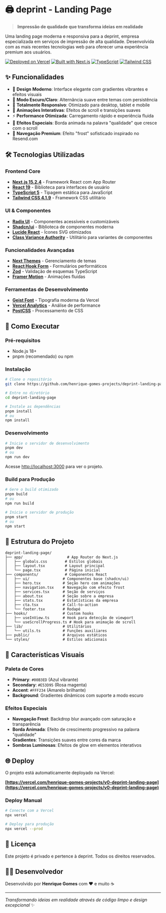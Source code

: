 # 🖨️ deprint - Landing Page

> **Impressão de qualidade que transforma ideias em realidade**

Uma landing page moderna e responsiva para a deprint, empresa especializada em serviços de impressão de alta qualidade. Desenvolvida com as mais recentes tecnologias web para oferecer uma experiência premium aos usuários.

[![Deployed on Vercel](https://img.shields.io/badge/Deployed%20on-Vercel-black?style=for-the-badge&logo=vercel)](https://vercel.com/henrique-gomes-projects/v0-deprint-landing-page)
[![Built with Next.js](https://img.shields.io/badge/Built%20with-Next.js%2015-black?style=for-the-badge&logo=next.js)](https://nextjs.org/)
[![TypeScript](https://img.shields.io/badge/TypeScript-007ACC?style=for-the-badge&logo=typescript&logoColor=white)](https://www.typescriptlang.org/)
[![Tailwind CSS](https://img.shields.io/badge/Tailwind_CSS-38B2AC?style=for-the-badge&logo=tailwind-css&logoColor=white)](https://tailwindcss.com/)

## ✨ Funcionalidades

- 🎨 **Design Moderno**: Interface elegante com gradientes vibrantes e efeitos visuais
- 🌙 **Modo Escuro/Claro**: Alternância suave entre temas com persistência
- 📱 **Totalmente Responsivo**: Otimizado para desktop, tablet e mobile
- 🚀 **Animações Interativas**: Efeitos de scroll e transições suaves
- ⚡ **Performance Otimizada**: Carregamento rápido e experiência fluida
- 🎯 **Efeitos Especiais**: Borda animada na palavra "qualidade" que cresce com o scroll
- 🌈 **Navegação Premium**: Efeito "frost" sofisticado inspirado no Resend.com

## 🛠️ Tecnologias Utilizadas

### Frontend Core
- **[Next.js 15.2.4](https://nextjs.org/)** - Framework React com App Router
- **[React 19](https://react.dev/)** - Biblioteca para interfaces de usuário
- **[TypeScript 5](https://www.typescriptlang.org/)** - Tipagem estática para JavaScript
- **[Tailwind CSS 4.1.9](https://tailwindcss.com/)** - Framework CSS utilitário

### UI & Componentes
- **[Radix UI](https://www.radix-ui.com/)** - Componentes acessíveis e customizáveis
- **[Shadcn/ui](https://ui.shadcn.com/)** - Biblioteca de componentes moderna
- **[Lucide React](https://lucide.dev/)** - Ícones SVG otimizados
- **[Class Variance Authority](https://cva.style/)** - Utilitário para variantes de componentes

### Funcionalidades Avançadas
- **[Next Themes](https://github.com/pacocoursey/next-themes)** - Gerenciamento de temas
- **[React Hook Form](https://react-hook-form.com/)** - Formulários performáticos
- **[Zod](https://zod.dev/)** - Validação de esquemas TypeScript
- **[Framer Motion](https://www.framer.com/motion/)** - Animações fluidas

### Ferramentas de Desenvolvimento
- **[Geist Font](https://vercel.com/font)** - Tipografia moderna da Vercel
- **[Vercel Analytics](https://vercel.com/analytics)** - Análise de performance
- **[PostCSS](https://postcss.org/)** - Processamento de CSS

## 🚀 Como Executar

### Pré-requisitos
- Node.js 18+ 
- pnpm (recomendado) ou npm

### Instalação

```bash
# Clone o repositório
git clone https://github.com/henrique-gomes-projects/deprint-landing-page.git

# Entre no diretório
cd deprint-landing-page

# Instale as dependências
pnpm install
# ou
npm install
```

### Desenvolvimento

```bash
# Inicie o servidor de desenvolvimento
pnpm dev
# ou
npm run dev
```

Acesse [http://localhost:3000](http://localhost:3000) para ver o projeto.

### Build para Produção

```bash
# Gere o build otimizado
pnpm build
# ou
npm run build

# Inicie o servidor de produção
pnpm start
# ou
npm start
```

## 📁 Estrutura do Projeto

```
deprint-landing-page/
├── app/                    # App Router do Next.js
│   ├── globals.css        # Estilos globais
│   ├── layout.tsx         # Layout principal
│   └── page.tsx           # Página inicial
├── components/            # Componentes React
│   ├── ui/               # Componentes base (shadcn/ui)
│   ├── hero.tsx          # Seção hero com animações
│   ├── navigation.tsx    # Navegação com efeito frost
│   ├── services.tsx      # Seção de serviços
│   ├── about.tsx         # Seção sobre a empresa
│   ├── stats.tsx         # Estatísticas da empresa
│   ├── cta.tsx           # Call-to-action
│   └── footer.tsx        # Rodapé
├── hooks/                # Custom hooks
│   ├── useInView.ts      # Hook para detecção de viewport
│   └── useScrollProgress.ts # Hook para animação de scroll
├── lib/                  # Utilitários
│   └── utils.ts          # Funções auxiliares
├── public/               # Arquivos estáticos
└── styles/               # Estilos adicionais
```

## 🎨 Características Visuais

### Paleta de Cores
- **Primary**: `#00B3ED` (Azul vibrante)
- **Secondary**: `#E53D95` (Rosa magenta)
- **Accent**: `#FFF234` (Amarelo brilhante)
- **Background**: Gradientes dinâmicos com suporte a modo escuro

### Efeitos Especiais
- **Navegação Frost**: Backdrop blur avançado com saturação e transparência
- **Borda Animada**: Efeito de crescimento progressivo na palavra "qualidade"
- **Gradientes**: Transições suaves entre cores da marca
- **Sombras Luminosas**: Efeitos de glow em elementos interativos

## 🌐 Deploy

O projeto está automaticamente deployado na Vercel:

**[https://vercel.com/henrique-gomes-projects/v0-deprint-landing-page](https://vercel.com/henrique-gomes-projects/v0-deprint-landing-page)**

### Deploy Manual

```bash
# Conecte com a Vercel
npx vercel

# Deploy para produção
npx vercel --prod
```

## 📄 Licença

Este projeto é privado e pertence à deprint. Todos os direitos reservados.

## 👨‍💻 Desenvolvedor

Desenvolvido por **Henrique Gomes** com ❤️ e muito ☕

---

*Transformando ideias em realidade através de código limpo e design excepcional* ✨
